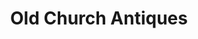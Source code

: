 ---
title: "Old Church Antiques"
url: /portugal-cove-st-philips/old-church-antiques/
shop: variety store
---